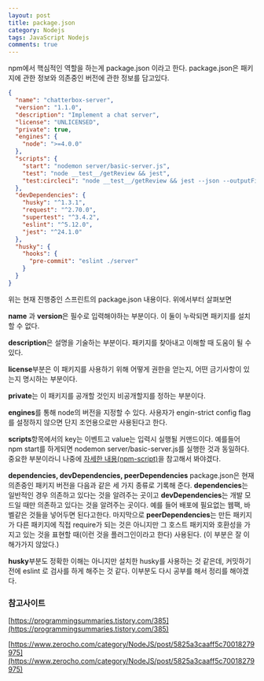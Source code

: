 ```yaml
---
layout: post
title: package.json
category: Nodejs
tags: JavaScript Nodejs
comments: true
---
```




npm에서 핵심적인 역할을 하는게 package.json 이라고 한다. package.json은 패키지에 관한 정보와 의존중인 버전에 관한 정보를 담고있다. 

```json
{
  "name": "chatterbox-server",
  "version": "1.1.0",
  "description": "Implement a chat server",
  "license": "UNLICENSED",
  "private": true,
  "engines": {
    "node": ">=4.0.0"
  },
  "scripts": {
    "start": "nodemon server/basic-server.js",
    "test": "node __test__/getReview && jest",
    "test:circleci": "node __test__/getReview && jest --json --outputFile=.circleci/results.json"
  },
  "devDependencies": {
    "husky": "^1.3.1",
    "request": "^2.70.0",
    "supertest": "^3.4.2",
    "eslint": "^5.12.0",
    "jest": "^24.1.0"
  },
  "husky": {
    "hooks": {
      "pre-commit": "eslint ./server"
    }
  }
}

```

위는 현재 진행중인 스프린트의 package.json 내용이다. 위에서부터 살펴보면 

**name** 과 **version**은 필수로 입력해야하는 부분이다. 이 둘이 누락되면 패키지를 설치할 수 없다. 

**description**은 설명을 기술하는 부분이다. 패키지를 찾아내고 이해할 때 도움이 될 수 있다. 

**license**부분은 이 패키지를 사용하기 위해 어떻게 권한을 얻는지, 어떤 금기사항이 있는지 명시하는 부분이다. 

**private**는 이 패키지를 공개할 것인지 비공개할지를 정하는 부분이다.

**engines**를 통해 node의 버전을 지정할 수 있다. 사용자가 engin-strict config flag 를 설정하지 않으면 단지 조언용으로만 사용된다고 한다.

**scripts**항목에서의 key는 이벤트고 value는 입력시 실행될 커맨드이다. 예를들어 npm start를 하게되면 nodemon server/basic-server.js를 실행한 것과 동일하다. 중요한 부분이라니 나중에 [자세한 내용(npm-script)](https://docs.npmjs.com/misc/scripts)을 참고해서 봐야겠다.

**dependencies, devDependencies, peerDependencies**    package.json은 현재 의존중인 패키지 버전을 다음과 같은 세 가지 종류로 기록해 준다. **dependencies**는 일반적인 경우 의존하고 있다는 것을 알려주는 곳이고 **devDependencies**는 개발 모드일 때만 의존하고 있다는 것을 알려주는 곳이다. 예를 들어 배포에 필요없는 웹팩, 바벨같은 것들을 넣어두면 된다고한다. 마지막으로 **peerDependencies**는 만든 패키지가 다른 패키지에 직접 require가 되는 것은 아니지만 그 호스트 패키지와 호환성을 가지고 있는 것을 표현할 때(이런 것을 플러그인이라고 한다) 사용된다. (이 부분은 잘 이해가가지 않았다.)

**husky**부분도 정확한 이해는 아니지만 설치한 husky를 사용하는 것 같은데, 커밋하기 전에 eslint 로 검사를 하게 해주는 것 같다. 이부분도 다시 공부를 해서 정리를 해야겠다.



### 참고사이트

[https://programmingsummaries.tistory.com/385](https://programmingsummaries.tistory.com/385)

[https://www.zerocho.com/category/NodeJS/post/5825a3caaff5c70018279975](https://www.zerocho.com/category/NodeJS/post/5825a3caaff5c70018279975)

